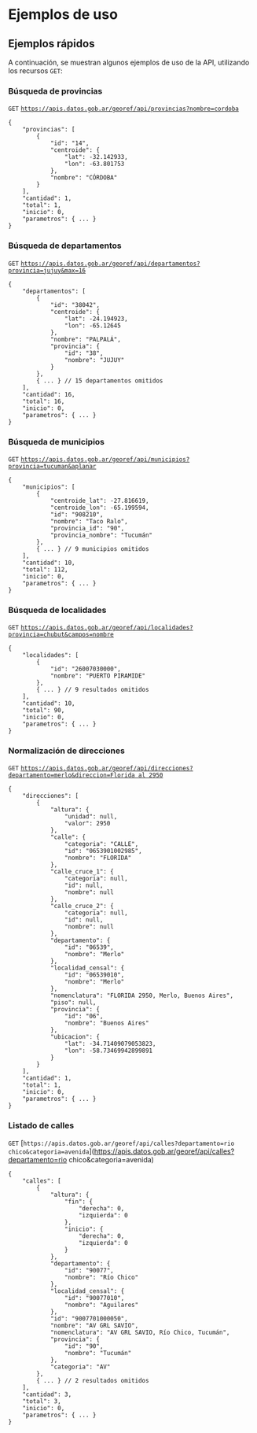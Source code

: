 # Ejemplos de uso

## Ejemplos rápidos
A continuación, se muestran algunos ejemplos de uso de la API, utilizando los recursos `GET`:

### Búsqueda de provincias
`GET` [`https://apis.datos.gob.ar/georef/api/provincias?nombre=cordoba`](https://apis.datos.gob.ar/georef/api/provincias?nombre=cordoba)
```
{
    "provincias": [
        {
            "id": "14",
            "centroide": {
                "lat": -32.142933,
                "lon": -63.801753
            },
            "nombre": "CÓRDOBA"
        }
    ],
    "cantidad": 1,
    "total": 1,
    "inicio": 0,
    "parametros": { ... }
}
```

### Búsqueda de departamentos
`GET` [`https://apis.datos.gob.ar/georef/api/departamentos?provincia=jujuy&max=16`](https://apis.datos.gob.ar/georef/api/departamentos?provincia=jujuy&max=16)
```
{
    "departamentos": [
        {
            "id": "38042",
            "centroide": {
                "lat": -24.194923,
                "lon": -65.12645
            },
            "nombre": "PALPALÁ",
            "provincia": {
                "id": "38",
                "nombre": "JUJUY"
            }
        },
        { ... } // 15 departamentos omitidos
    ],
    "cantidad": 16,
    "total": 16,
    "inicio": 0,
    "parametros": { ... }
}
```

### Búsqueda de municipios
`GET` [`https://apis.datos.gob.ar/georef/api/municipios?provincia=tucuman&aplanar`](https://apis.datos.gob.ar/georef/api/municipios?provincia=tucuman&aplanar)
```
{
    "municipios": [
        {
            "centroide_lat": -27.816619,
            "centroide_lon": -65.199594,
            "id": "908210",
            "nombre": "Taco Ralo",
            "provincia_id": "90",
            "provincia_nombre": "Tucumán"
        },
        { ... } // 9 municipios omitidos
    ],
    "cantidad": 10,
    "total": 112,
    "inicio": 0,
    "parametros": { ... }
}
```

### Búsqueda de localidades
`GET` [`https://apis.datos.gob.ar/georef/api/localidades?provincia=chubut&campos=nombre`](https://apis.datos.gob.ar/georef/api/localidades?provincia=chubut&campos=nombre)
```
{
    "localidades": [
        {
            "id": "26007030000",
            "nombre": "PUERTO PIRAMIDE"
        },
        { ... } // 9 resultados omitidos
    ],
    "cantidad": 10,
    "total": 90,
    "inicio": 0,
    "parametros": { ... }
}
```

### Normalización de direcciones
`GET` [`https://apis.datos.gob.ar/georef/api/direcciones?departamento=merlo&direccion=Florida al 2950`](https://apis.datos.gob.ar/georef/api/direcciones?departamento=merlo&direccion=Florida%20al%202950)
```
{
    "direcciones": [
		{
			"altura": {
				"unidad": null,
				"valor": 2950
			},
			"calle": {
				"categoria": "CALLE",
				"id": "0653901002985",
				"nombre": "FLORIDA"
			},
			"calle_cruce_1": {
				"categoria": null,
				"id": null,
				"nombre": null
			},
			"calle_cruce_2": {
				"categoria": null,
				"id": null,
				"nombre": null
			},
			"departamento": {
				"id": "06539",
				"nombre": "Merlo"
			},
            "localidad_censal": {
                "id": "06539010",
                "nombre": "Merlo"
            },
			"nomenclatura": "FLORIDA 2950, Merlo, Buenos Aires",
			"piso": null,
			"provincia": {
				"id": "06",
				"nombre": "Buenos Aires"
			},
			"ubicacion": {
				"lat": -34.71409079053823,
				"lon": -58.73469942899891
			}
		}
    ],
    "cantidad": 1,
    "total": 1,
    "inicio": 0,
    "parametros": { ... }
}
```

### Listado de calles
`GET` [`https://apis.datos.gob.ar/georef/api/calles?departamento=rio chico&categoria=avenida`](https://apis.datos.gob.ar/georef/api/calles?departamento=rio chico&categoria=avenida)
```
{
    "calles": [
        {
            "altura": {
                "fin": {
                    "derecha": 0,
                    "izquierda": 0
                },
                "inicio": {
                    "derecha": 0,
                    "izquierda": 0
                }
            },
            "departamento": {
                "id": "90077",
                "nombre": "Río Chico"
            },
            "localidad_censal": {
                "id": "90077010",
                "nombre": "Aguilares"
            },
            "id": "9007701000050",
            "nombre": "AV GRL SAVIO",
            "nomenclatura": "AV GRL SAVIO, Río Chico, Tucumán",
            "provincia": {
                "id": "90",
                "nombre": "Tucumán"
            },
            "categoria": "AV"
        },
		{ ... } // 2 resultados omitidos
    ],
    "cantidad": 3,
    "total": 3,
    "inicio": 0,
    "parametros": { ... }
}
```

